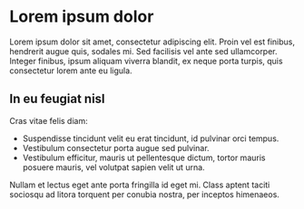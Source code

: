 
# Lorem ipsum dolor

Lorem ipsum dolor sit amet, consectetur adipiscing elit. Proin vel est finibus,
hendrerit augue quis, sodales mi. Sed facilisis vel ante sed ullamcorper. Integer
finibus, ipsum aliquam viverra blandit, ex neque porta turpis, quis consectetur lorem
ante eu ligula.

## In eu feugiat nisl

Cras vitae felis diam:

- Suspendisse tincidunt velit eu erat tincidunt, id pulvinar orci tempus.
- Vestibulum consectetur porta augue sed pulvinar.
- Vestibulum efficitur, mauris ut pellentesque dictum, 
  tortor mauris posuere mauris, vel volutpat sapien velit ut urna.

Nullam et lectus eget ante porta fringilla id eget mi.
Class aptent taciti sociosqu ad litora torquent per conubia nostra, per inceptos himenaeos.
